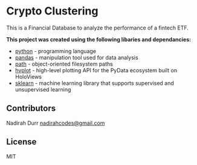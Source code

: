 # Crypto Clustering

This is a Financial Database to analyze the performance of a fintech ETF. 


**This project was created using the following libaries and dependancies:**

* [python](https://www.python.org/) - programming language
* [pandas](https://pandas.pydata.org/)  - manipulation tool used for data analysis 
* [path](https://docs.python.org/3/library/pathlib.html) - object-oriented filesystem paths
* [hvplot](https://hvplot.holoviz.org/index.html) - high-level plotting API for the PyData ecosystem built on HoloViews
* [sklearn](https://scikit-learn.org/stable/) - machine learning library that supports supervised and unsupervised learning

## Contributors

Nadirah Durr
nadirahcodes@gmail.com

## License
MIT

